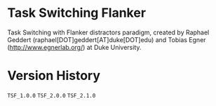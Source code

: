 # Task Switching Flanker
 
 Task Switching with Flanker distractors paradigm, created by Raphael Geddert (raphael[DOT]geddert[AT]duke[DOT]edu) and Tobias Egner (http://www.egnerlab.org/) at Duke University.
 
# Version History

`TSF_1.0.0`
`TSF_2.0.0`
`TSF_2.1.0`
